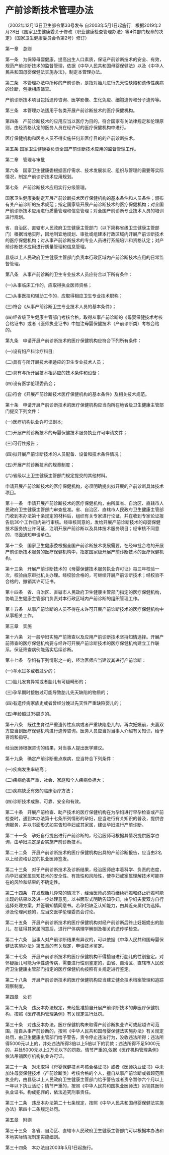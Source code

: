 # 产前诊断技术管理办法

（2002年12月13日卫生部令第33号发布 自2003年5月1日起施行　根据2019年2月28日《国家卫生健康委关于修改〈职业健康检查管理办法〉等4件部门规章的决定》（国家卫生健康委员会令第2号）修订）



第一章　总则



第一条　为保障母婴健康，提高出生人口素质，保证产前诊断技术的安全、有效，规范产前诊断技术的监督管理，依据《中华人民共和国母婴保健法》以及《中华人民共和国母婴保健法实施办法》，制定本管理办法。

第二条　本管理办法中所称的产前诊断，是指对胎儿进行先天性缺陷和遗传性疾病的诊断，包括相应筛查。

产前诊断技术项目包括遗传咨询、医学影像、生化免疫、细胞遗传和分子遗传等。

第三条　本管理办法适用于各类开展产前诊断技术的医疗保健机构。

第四条　产前诊断技术的应用应当以医疗为目的，符合国家有关法律规定和伦理原则，由经资格认定的医务人员在经许可的医疗保健机构中进行。

医疗保健机构和医务人员不得实施任何非医疗目的的产前诊断技术。

第五条 国家卫生健康委负责全国产前诊断技术应用的监督管理工作。



第二章　管理与审批



第六条　国家卫生健康委根据医疗需求、技术发展状况、组织与管理的需要等实际情况，制定产前诊断技术应用规划。

第七条　产前诊断技术应用实行分级管理。

国家卫生健康委制定开展产前诊断技术医疗保健机构的基本条件和人员条件；颁布有关产前诊断的技术规范；指定国家级开展产前诊断技术的医疗保健机构；对全国产前诊断技术应用进行质量管理和信息管理；对全国产前诊断专业技术人员的培训进行规划。

省、自治区、直辖市人民政府卫生健康主管部门（以下简称省级卫生健康主管部门）根据当地实际，因地制宜地规划、审批或组建本行政区域内开展产前诊断技术的医疗保健机构；对从事产前诊断技术的专业人员进行系统培训和资格认定；对产前诊断技术应用进行质量管理和信息管理。

县级以上人民政府卫生健康主管部门负责本行政区域内产前诊断技术应用的日常监督管理。

第八条　从事产前诊断的卫生专业技术人员应符合以下所有条件：

(一)从事临床工作的，应取得执业医师资格；

(二)从事医技和辅助工作的，应取得相应卫生专业技术职称；

(三)符合《从事产前诊断卫生专业技术人员的基本条件》；

(四)经省级卫生健康主管部门考核合格，取得从事产前诊断的《母婴保健技术考核合格证书》或者《医师执业证书》中加注母婴保健技术（产前诊断类）考核合格的。

第九条　申请开展产前诊断技术的医疗保健机构应符合下列所有条件：

(一)设有妇产科诊疗科目;

(二)具有与所开展技术相适应的卫生专业技术人员；

(三)具有与所开展技术相适应的技术条件和设备；

(四)设有医学伦理委员会；

(五)符合《开展产前诊断技术医疗保健机构的基本条件》及相关技术规范。

第十条　申请开展产前诊断技术的医疗保健机构应当向所在地省级卫生健康主管部门提交下列文件：

(一)医疗机构执业许可证副本;

(二)开展产前诊断技术的母婴保健技术服务执业许可申请文件；

(三)可行性报告；

(四)拟开展产前诊断技术的人员配备、设备和技术条件情况；

(五)开展产前诊断技术的规章制度；

(六)省级以上卫生健康主管部门规定提交的其他材料。

申请开展产前诊断技术的医疗保健机构，必须明确提出拟开展的产前诊断具体技术项目。

第十一条　申请开展产前诊断技术的医疗保健机构，由所属省、自治区、直辖市人民政府卫生健康主管部门审查批准。省、自治区、直辖市人民政府卫生健康主管部门收到本办法第十条规定的材料后，组织有关专家进行论证，并在收到专家论证报告后30个工作日内进行审核。经审核同意的，发给开展产前诊断技术的母婴保健技术服务执业许可证，注明开展产前诊断以及具体技术服务项目；经审核不同意的，书面通知申请单位。

第十二条　国家卫生健康委根据全国产前诊断技术发展需要，在经审批合格的开展产前诊断技术服务的医疗保健机构中，指定国家级开展产前诊断技术的医疗保健机构。

第十三条　开展产前诊断技术的《母婴保健技术服务执业许可证》每三年校验一次，校验由原审批机关办理。经校验合格的，可继续开展产前诊断技术；经校验不合格的，撤销其许可证书。

第十四条　省、自治区、直辖市人民政府卫生健康主管部门指定的医疗保健机构，协助卫生健康主管部门负责对本行政区域内产前诊断的组织管理工作。

第十五条　从事产前诊断的人员不得在未许可开展产前诊断技术的医疗保健机构中从事相关工作。



第三章　实施



第十六条　对一般孕妇实施产前筛查以及应用产前诊断技术坚持知情选择。开展产前筛查的医疗保健机构要与经许可开展产前诊断技术的医疗保健机构建立工作联系，保证筛查病例能落实后续诊断。

第十七条　孕妇有下列情形之一的，经治医师应当建议其进行产前诊断：

(一)羊水过多或者过少的；

(二)胎儿发育异常或者胎儿有可疑畸形的；

(三)孕早期时接触过可能导致胎儿先天缺陷的物质的；

(四)有遗传病家族史或者曾经分娩过先天性严重缺陷婴儿的；

(五)年龄超过35周岁的。

第十八条　既往生育过严重遗传性疾病或者严重缺陷患儿的，再次妊娠前，夫妻双方应当到医疗保健机构进行遗传咨询。医务人员应当对当事人介绍有关知识，给予咨询和指导。

经治医师根据咨询的结果，对当事人提出医学建议。

第十九条　确定产前诊断重点疾病，应当符合下列条件：

(一)疾病发生率较高；

(二)疾病危害严重，社会、家庭和个人疾病负担大；

(三)疾病缺乏有效的临床治疗方法；

(四)诊断技术成熟、可靠、安全和有效。

第二十条　开展产前检查、助产技术的医疗保健机构在为孕妇进行早孕检查或产前检查时，遇到本办法第十七条所列情形的孕妇，应当进行有关知识的普及，提供咨询服务，并以书面形式如实告知孕妇或其家属，建议孕妇进行产前诊断。

第二十一条　孕妇自行提出进行产前诊断的，经治医师可根据其情况提供医学咨询，由孕妇决定是否实施产前诊断技术。

第二十二条　开展产前诊断技术的医疗保健机构出具的产前诊断报告，应当由2名以上经资格认定的执业医师签发。

第二十三条　对于产前诊断技术及诊断结果，经治医师应本着科学、负责的态度，向孕妇或家属告知技术的安全性、有效性和风险性，使孕妇或家属理解技术可能存在的风险和结果的不确定性。

第二十四条　在发现胎儿异常的情况下，经治医师必须将继续妊娠和终止妊娠可能出现的结果以及进一步处理意见，以书面形式明确告知孕妇，由孕妇夫妻双方自行选择处理方案，并签署知情同意书。若孕妇缺乏认知能力，由其近亲属代为选择。涉及伦理问题的，应当交医学伦理委员会讨论。

第二十五条　开展产前诊断技术的医疗保健机构对经产前诊断后终止妊娠娩出的胎儿，在征得其家属同意后，进行尸体病理学解剖及相关的遗传学检查。

第二十六条　当事人对产前诊断结果有异议的，可以依据《中华人民共和国母婴保健法实施办法》第五章的有关规定，申请技术鉴定。

第二十七条　开展产前诊断技术的医疗保健机构不得擅自进行胎儿的性别鉴定。对怀疑胎儿可能为伴性遗传病，需要进行性别鉴定的，由省、自治区、直辖市人民政府卫生健康主管部门指定的医疗保健机构按照有关规定进行鉴定。

第二十八条　开展产前诊断技术的医疗保健机构应当建立健全技术档案管理和追踪观察制度。



第四章　处罚



第二十九条　违反本办法规定，未经批准擅自开展产前诊断技术的非医疗保健机构，按照《医疗机构管理条例》有关规定进行处罚。

第三十条　对违反本办法，医疗保健机构未取得产前诊断执业许可或超越许可范围，擅自从事产前诊断的，按照《中华人民共和国母婴保健法实施办法》有关规定处罚，由卫生健康主管部门给予警告，责令停止违法行为，没收违法所得；违法所得5000元以上的，并处违法所得3倍以上5倍以下的罚款；违法所得不足5000元的，并处5000元以上2万元以下的罚款。情节严重的,依据《医疗机构管理条例》依法吊销医疗机构执业许可证。

第三十一条　对未取得《母婴保健技术考核合格证书》或者《医师执业证书》中未加注母婴保健技术（产前诊断类）考核合格的个人，擅自从事产前诊断或者超范围执业的，由县级以上人民政府卫生健康主管部门给予警告或者责令暂停六个月以上一年以下执业活动；情节严重的，按照《中华人民共和国执业医师法》吊销其医师执业证书。构成犯罪的，依法追究刑事责任。

第三十二条　违反本办法第二十七条规定，按照《中华人民共和国母婴保健法实施办法》第四十二条规定处罚。



第五章　附则



第三十三条　各省、自治区、直辖市人民政府卫生健康主管部门可以根据本办法和本地实际情况制定实施细则。

第三十四条　本办法自2003年5月1日起施行。
